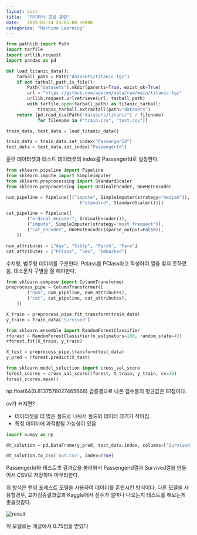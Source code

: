 ```yaml
---
layout: post
title:  "타이타닉 모델 훈련"
date:   2025-03-24 23:05:00 +0900
categories: "Machine Learning"
---
```


```python
from pathlib import Path
import tarfile
import urllib.request
import pandas as pd

def load_titanic_data():
    tarball_path = Path("datasets/titanic.tgz")
    if not tarball_path.is_file():
        Path("datasets").mkdir(parents=True, exist_ok=True)
        url = "https://github.com/ageron/data/raw/main/titanic.tgz"
        urllib.request.urlretrieve(url, tarball_path)
        with tarfile.open(tarball_path) as titanic_tarball:
            titanic_tarball.extractall(path="datasets")
    return [pd.read_csv(Path("datasets/titanic") / filename)
            for filename in ("train.csv", "test.csv")]

train_data, test_data = load_titanic_data()
```


```python
train_data = train_data.set_index("PassengerId")
test_data = test_data.set_index("PassengerId")
```
훈련 데이터셋과 테스트 데이터셋의 index를 PassengerId로 설정한다.


```python
from sklearn.pipeline import Pipeline
from sklearn.impute import SimpleImputer
from sklearn.preprocessing import StandardScaler
from sklearn.preprocessing import OrdinalEncoder, OneHotEncoder

num_pipeline = Pipeline([("impute", SimpleImputer(strategy="median")), 
							("standard", StandardScaler())])

cat_pipeline = Pipeline([
        ("ordinal_encoder", OrdinalEncoder()),
        ("impute", SimpleImputer(strategy="most_frequent")),
        ("cat_encoder", OneHotEncoder(sparse_output=False)),
    ])

```


```python
num_attributes = ["Age", "SibSp", "Parch", "Fare"]
cat_attributes = ["Pclass", "Sex", "Embarked"]

```
수치형, 범주형 데이터를 구분한다.
Pclass를 PClass라고 작성하여 열을 찾지 못하였음.
대소문자 구별을 잘 해야한다.


```python
from sklearn.compose import ColumnTransformer
preprocess_pipe = ColumnTransformer([
        ("num", num_pipeline, num_attributes),
        ("cat", cat_pipeline, cat_attributes),
    ])
```


```python
X_train = preprocess_pipe.fit_transform(train_data)
y_train = train_data['Survived']
```

```python
from sklearn.ensemble import RandomForestClassifier
rforest = RandomForestClassifier(n_estimators=100, random_state=42)
rforest.fit(X_train, y_train)
```


```python
X_test = preprocess_pipe.transform(test_data)
y_pred = rforest.predict(X_test)
```


```python
from sklearn.model_selection import cross_val_score
forest_scores = cross_val_score(rforest, X_train, y_train, cv=10)
forest_scores.mean()
```
np.float64(0.8137578027465668)
검증결과로 나온 점수들의 평균값은 81점이다. 


cv가 커지면?
- 데이터셋을 더 많은 폴드로 나눠서 폴드의 데이터 크기가 작아짐.
- 특정 데이터에 과적합될 가능성이 있음


```python
import numpy as np

dt_solution = pd.DataFrame(y_pred, test_data.index, columns=["Survived"])

dt_solution.to_csv('out.csv', index=True)
```
PassengerId와 테스트셋 결과값을 불러와서 PassengerId열과 Survived열을 만들어서 CSV로 저장하며 마무리한다.


위 방식은 랜덤 포레스트 모델을 사용하여 데이터를 훈련시킨 방식이다.
다른 모델을 사용할경우, 교차검증결과값과 Kaggle에서 점수가 얼마나 나오는지 테스트를 해보는게 좋을것같다.


![result](https://kmg9971.github.io/attachments/2025-03-24-titanic/result.jpg)

위 모델로는 캐글에서 0.75점을 받았다